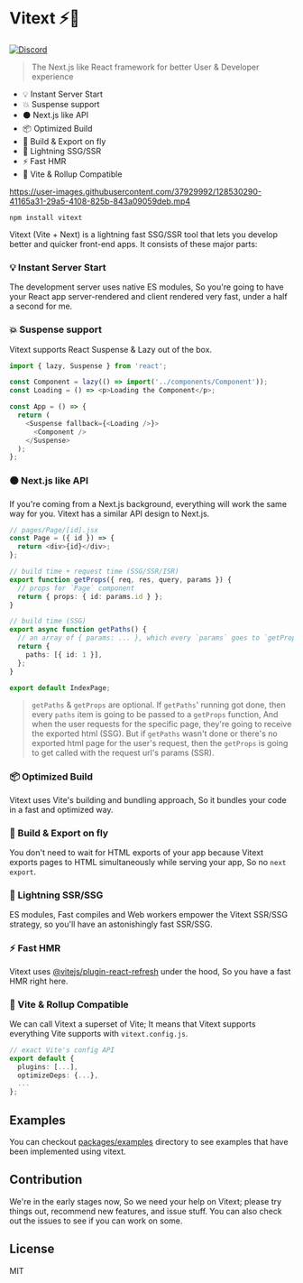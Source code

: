 # Vitext ⚡🚀

[![Discord](https://img.shields.io/discord/815937377888632913.svg?label=&logo=discord&logoColor=ffffff&color=7389D8&labelColor=6A7EC2)](https://discord.gg/Rhg9cEghMF)

> The Next.js like React framework for better User & Developer experience

-  💡 Instant Server Start
-   💥 Suspense support
-   ⚫ Next.js like API
-  📦 Optimized Build
-   💎 Build & Export on fly
-   🚀 Lightning SSG/SSR
-  ⚡  Fast HMR
-   🔑 Vite & Rollup Compatible

https://user-images.githubusercontent.com/37929992/128530290-41165a31-29a5-4108-825b-843a09059deb.mp4
```
npm install vitext
```

Vitext (Vite + Next) is a lightning fast SSG/SSR tool that lets you develop better and quicker front-end apps. It consists of these major parts:
 
### 💡 Instant Server Start
The development server uses native ES modules, So you're going to have your React app server-rendered and client rendered very fast, under a half a second for me.

###  💥 Suspense support
Vitext supports React Suspense & Lazy out of the box.  
```ts
import { lazy, Suspense } from 'react';

const Component = lazy(() => import('../components/Component'));
const Loading = () => <p>Loading the Component</p>;

const App = () => {
  return (
    <Suspense fallback={<Loading />}>
	  <Component />
    </Suspense>
  );
};
```

###   ⚫ Next.js like API
If you're coming from a Next.js background, everything will work the same way for you. Vitext has a similar API design to Next.js.
```ts
// pages/Page/[id].jsx
const Page = ({ id }) => {
  return <div>{id}</div>;
};

// build time + request time (SSG/SSR/ISR)
export function getProps({ req, res, query, params }) {
  // props for `Page` component
  return { props: { id: params.id } };
}

// build time (SSG)
export async function getPaths() {
  // an array of { params: ... }, which every `params` goes to `getProps`  
  return {
    paths: [{ id: 1 }],
  };
}

export default IndexPage;

```
> `getPaths` & `getProps` are optional. If `getPaths`' running got done, then every `paths` item is going to be passed to a `getProps` function, And when the user requests for the specific page, they're going to receive the exported html (SSG). But if `getPaths` wasn't done or there's no exported html page for the user's request, then the `getProps` is going to get called with the request url's params (SSR). 
###  📦 Optimized Build
Vitext uses Vite's building and bundling approach, So it bundles your code in a fast and optimized way.

###   💎 Build & Export on fly
You don't need to wait for HTML exports of your app because Vitext exports pages to HTML simultaneously while serving your app, So no `next export`.
 
###   🚀 Lightning SSR/SSG
ES modules, Fast compiles and Web workers empower the Vitext SSR/SSG strategy, so you'll have an astonishingly fast SSR/SSG.

###  ⚡ Fast HMR
Vitext uses [@vitejs/plugin-react-refresh](https://github.com/vitejs/vite/tree/main/packages/plugin-react-refresh) under the hood, So you have a fast HMR right here.

###   🔑 Vite & Rollup Compatible
We can call Vitext a superset of Vite; It means that Vitext supports everything Vite supports with `vitext.config.js`.
```ts
// exact Vite's config API 
export default {
  plugins: [...],
  optimizeDeps: {...},
  ...
};
```
## Examples
You can checkout [packages/examples](https://github.com/Aslemammad/vitext/tree/master/packages/examples) directory to see examples that have been implemented using vitext.

## Contribution

We're in the early stages now, So we need your help on Vitext; please try things out, recommend new features, and issue stuff. You can also check out the issues to see if you can work on some.

## License

MIT
